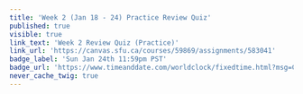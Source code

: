 ```yaml
---
title: 'Week 2 (Jan 18 - 24) Practice Review Quiz'
published: true
visible: true
link_text: 'Week 2 Review Quiz (Practice)'
link_url: 'https://canvas.sfu.ca/courses/59869/assignments/583041'
badge_label: 'Sun Jan 24th 11:59pm PST'
badge_url: 'https://www.timeanddate.com/worldclock/fixedtime.html?msg=CMPT-363+Week+2+Review+Quiz+%28Practice%29+Due+Date&iso=20210124T235900'
never_cache_twig: true
---
```

